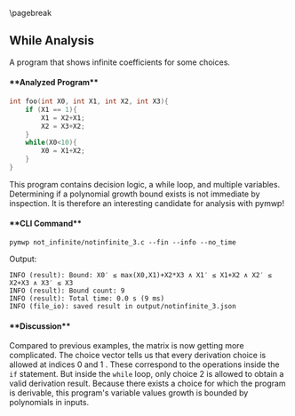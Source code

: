 \pagebreak

## While Analysis

A program that shows infinite coefficients for some choices.

<h4>**Analyzed Program**</h4>

```c
int foo(int X0, int X1, int X2, int X3){
    if (X1 == 1){
        X1 = X2+X1;
        X2 = X3+X2;
    }
    while(X0<10){
        X0 = X1+X2;
    }
}
```

This program contains decision logic, a while loop, and multiple variables.
Determining if a polynomial growth bound exists is not immediate by inspection.
It is therefore an interesting candidate for analysis with pymwp!

<h4>**CLI Command**</h4>

```console
pymwp not_infinite/notinfinite_3.c --fin --info --no_time
```

Output: 

```console
INFO (result): Bound: X0′ ≤ max(X0,X1)+X2*X3 ∧ X1′ ≤ X1+X2 ∧ X2′ ≤ X2+X3 ∧ X3′ ≤ X3
INFO (result): Bound count: 9
INFO (result): Total time: 0.0 s (9 ms)
INFO (file_io): saved result in output/notinfinite_3.json
```


<h4>**Discussion**</h4>

Compared to previous examples, the matrix is now getting more complicated.
The choice vector tells us that every derivation choice is allowed at indices 0 and 1 . These correspond to the operations inside the `if` statement.
But inside the `while` loop, only choice 2 is allowed to obtain a valid derivation result.
Because there exists a choice for which the program is derivable, this program's variable values growth is bounded by polynomials in inputs.

